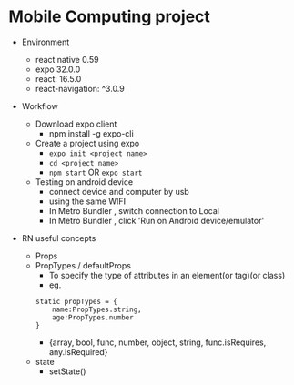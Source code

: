 # Mobile Computing project

- Environment
    - react native 0.59
    - expo 32.0.0
    - react: 16.5.0
    - react-navigation: ^3.0.9

- Workflow
    - Download expo client
        - npm install -g expo-cli
    - Create a project using expo
        - ```expo init <project name>```
        - ```cd <project name>```
        - ```npm start``` OR ```expo start```
    - Testing on android device
        - connect device and computer by usb
        - using the same WIFI
        - In Metro Bundler , switch connection to Local
        - In Metro Bundler , click 'Run on Android device/emulator'

- RN useful concepts
    - Props
    - PropTypes / defaultProps
        - To specify the type of attributes in an element(or tag)(or class)
        - eg.
        ```
        static propTypes = {
            name:PropTypes.string,
            age:PropTypes.number
        }
        ```
        - {array, bool, func, number, object, string, func.isRequires, any.isRequired}
    - state
        - setState()
    